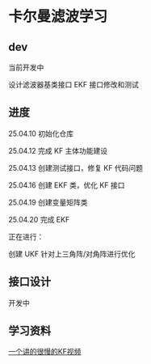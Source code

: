 # 卡尔曼滤波学习

## dev

当前开发中

设计滤波器基类接口
EKF 接口修改和测试

## 进度

25.04.10 初始化仓库

25.04.12 完成 KF 主体功能建设

25.04.13 创建测试接口，修复 KF 代码问题

25.04.16 创建 EKF 类，优化 KF 接口

25.04.19 创建变量矩阵类

25.04.20 完成 EKF

正在进行：

创建 UKF
针对上三角阵/对角阵进行优化

## 接口设计

开发中

## 学习资料

[一个讲的很慢的KF视频](https://www.youtube.com/watch?v=LmZAwtQ6XzI)